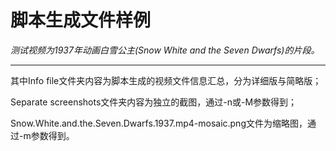 # 脚本生成文件样例
*测试视频为1937年动画白雪公主(Snow White and the Seven Dwarfs)的片段。*

------------
其中Info file文件夹内容为脚本生成的视频文件信息汇总，分为详细版与简略版；

Separate screenshots文件夹内容为独立的截图，通过-n或-M参数得到；

Snow.White.and.the.Seven.Dwarfs.1937.mp4-mosaic.png文件为缩略图，通过-m参数得到。
